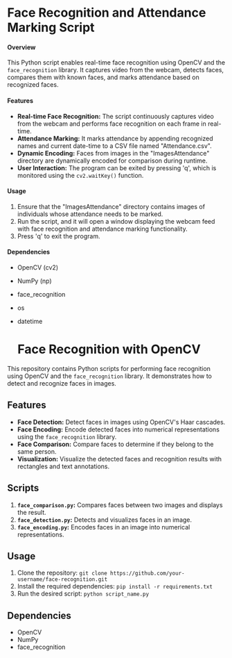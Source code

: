# Face Recognition and Attendance Marking Script

#### Overview
This Python script enables real-time face recognition using OpenCV and the `face_recognition` library. It captures video from the webcam, detects faces, compares them with known faces, and marks attendance based on recognized faces.

#### Features
- **Real-time Face Recognition:** The script continuously captures video from the webcam and performs face recognition on each frame in real-time.
- **Attendance Marking:** It marks attendance by appending recognized names and current date-time to a CSV file named "Attendance.csv".
- **Dynamic Encoding:** Faces from images in the "ImagesAttendance" directory are dynamically encoded for comparison during runtime.
- **User Interaction:** The program can be exited by pressing 'q', which is monitored using the `cv2.waitKey()` function.

#### Usage
1. Ensure that the "ImagesAttendance" directory contains images of individuals whose attendance needs to be marked.
2. Run the script, and it will open a window displaying the webcam feed with face recognition and attendance marking functionality.
3. Press 'q' to exit the program.

#### Dependencies
- OpenCV (cv2)
- NumPy (np)
- face_recognition
- os
- datetime

  # Face Recognition with OpenCV 

This repository contains Python scripts for performing face recognition using OpenCV and the `face_recognition` library. It demonstrates how to detect and recognize faces in images.

## Features
- **Face Detection:** Detect faces in images using OpenCV's Haar cascades.
- **Face Encoding:** Encode detected faces into numerical representations using the `face_recognition` library.
- **Face Comparison:** Compare faces to determine if they belong to the same person.
- **Visualization:** Visualize the detected faces and recognition results with rectangles and text annotations.

## Scripts
1. **`face_comparison.py`:** Compares faces between two images and displays the result.
2. **`face_detection.py`:** Detects and visualizes faces in an image.
3. **`face_encoding.py`:** Encodes faces in an image into numerical representations.

## Usage
1. Clone the repository: `git clone https://github.com/your-username/face-recognition.git`
2. Install the required dependencies: `pip install -r requirements.txt`
3. Run the desired script: `python script_name.py`

## Dependencies
- OpenCV
- NumPy
- face_recognition


